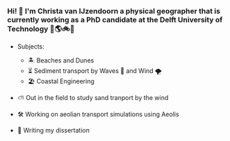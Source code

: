### Hi! :wave: I'm Christa van IJzendoorn a physical geographer that is currently working as a PhD candidate at the Delft University of Technology :monocle_face::earth_americas::bike::rainbow:

- Subjects:
  - :desert_island: Beaches and Dunes 
  - :hourglass_flowing_sand: Sediment transport by Waves :ocean: and Wind :tornado:
  - :beach_umbrella: Coastal Engineering 
 
- :partly_sunny: Out in the field to study sand tranport by the wind
- :hammer_and_wrench: Working on aeolian transport simulations using Aeolis
- :notebook: Writing my dissertation
